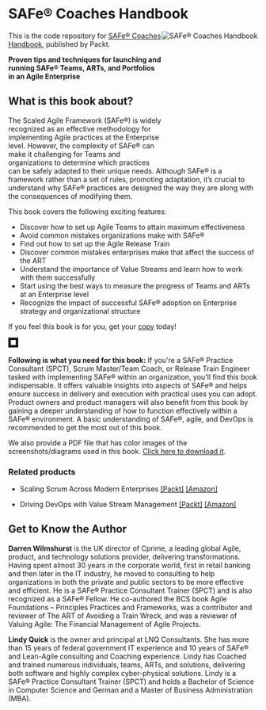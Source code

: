 # SAFe® Coaches Handbook

<a href="https://www.packtpub.com/product/safereg-coaches-handbook/9781839210457?utm_source=github&utm_medium=repository&utm_campaign="><img src="https://content.packt.com/B15758/cover_image_small.jpg" alt="SAFe® Coaches Handbook" height="256px" align="right"></a>

This is the code repository for [SAFe® Coaches Handbook](https://www.packtpub.com/product/safereg-coaches-handbook/9781839210457?utm_source=github&utm_medium=repository&utm_campaign=), published by Packt.

**Proven tips and techniques for launching and running SAFe® Teams, ARTs, and Portfolios in an Agile Enterprise**

## What is this book about?
The Scaled Agile Framework (SAFe®) is widely recognized as an effective methodology for implementing Agile practices at the Enterprise level. However, the complexity of SAFe® can make it challenging for Teams and organizations to determine which practices can be safely adapted to their unique needs. Although SAFe® is a framework rather than a set of rules, promoting adaptation, it’s crucial to understand why SAFe® practices are designed the way they are along with the consequences of modifying them.

This book covers the following exciting features:
* Discover how to set up Agile Teams to attain maximum effectiveness
* Avoid common mistakes organizations make with SAFe®
* Find out how to set up the Agile Release Train
* Discover common mistakes enterprises make that affect the success of the ART
* Understand the importance of Value Streams and learn how to work with them successfully
* Start using the best ways to measure the progress of Teams and ARTs at an Enterprise level
* Recognize the impact of successful SAFe® adoption on Enterprise strategy and organizational structure

If you feel this book is for you, get your [copy](https://www.amazon.com/dp/1839210451) today!

<a href="https://www.packtpub.com/?utm_source=github&utm_medium=banner&utm_campaign=GitHubBanner"><img src="https://raw.githubusercontent.com/PacktPublishing/GitHub/master/GitHub.png" 
alt="https://www.packtpub.com/" border="5" /></a>


**Following is what you need for this book:**
If you're a SAFe® Practice Consultant (SPCT), Scrum Master/Team Coach, or Release Train Engineer tasked with implementing SAFe® within an organization, you'll find this book indispensable. It offers valuable insights into aspects of SAFe® and helps ensure success in delivery and execution with practical uses you can adopt. Product owners and product managers will also benefit from this book by gaining a deeper understanding of how to function effectively within a SAFe® environment. A basic understanding of SAFe®, agile, and DevOps is recommended to get the most out of this book.

We also provide a PDF file that has color images of the screenshots/diagrams used in this book. [Click here to download it](https://packt.link/7Q2FV).

### Related products
* Scaling Scrum Across Modern Enterprises [[Packt]](https://www.packtpub.com/product/scaling-scrum-across-modern-enterprises/9781839216473?utm_source=github&utm_medium=repository&utm_campaign=9781839216473) [[Amazon]](https://www.amazon.com/dp/1839216476)

* Driving DevOps with Value Stream Management [[Packt]](https://www.packtpub.com/product/driving-devops-with-value-stream-management/9781801078061?utm_source=github&utm_medium=repository&utm_campaign=9781801078061) [[Amazon]](https://www.amazon.com/dp/1801078068)


## Get to Know the Author
**Darren Wilmshurst**
 is the UK director of Cprime, a leading global Agile, product, and technology solutions provider, delivering transformations. Having spent almost 30 years in the corporate world, first in retail banking and then later in the IT industry, he moved to consulting to help organizations in both the private and public sectors to be more effective and efficient. He is a SAFe® Practice Consultant Trainer (SPCT) and is also recognized as a SAFe® Fellow. He co-authored the BCS book Agile Foundations – Principles Practices and Frameworks, was a contributor and reviewer of The ART of Avoiding a Train Wreck, and was a reviewer of Valuing Agile: The Financial Management of Agile Projects.

**Lindy Quick**
 is the owner and principal at LNQ Consultants. She has more than 15 years of federal government IT experience and 10 years of SAFe® and Lean-Agile consulting and Coaching experience. Lindy has Coached and trained numerous individuals, teams, ARTs, and solutions, delivering both software and highly complex cyber-physical solutions. Lindy is a SAFe® Practice Consultant Trainer (SPCT) and holds a Bachelor of Science in Computer Science and German and a Master of Business Administration (MBA).
